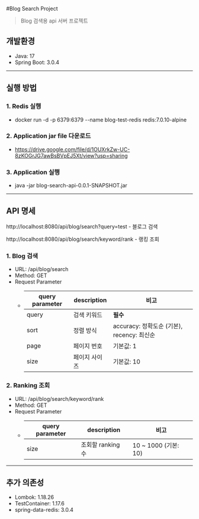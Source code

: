 #Blog Search Project
> Blog 검색용 api 서버 프로젝트
## 개발환경
- Java: 17
- Spring Boot: 3.0.4
***
## 실행 방법
### 1. Redis 실행
- docker run -d -p 6379:6379 --name blog-test-redis redis:7.0.10-alpine

### 2. Application jar file 다운로드
- https://drive.google.com/file/d/1OUXrkZw-UC-8zKOGrJG7awBsBVpEJ5Xt/view?usp=sharing

### 3. Application 실행
- java -jar blog-search-api-0.0.1-SNAPSHOT.jar
***
## API 명세

http://localhost:8080/api/blog/search?query=test - 블로그 검색

http://localhost:8080/api/blog/search/keyword/rank - 랭킹 조회

### 1. Blog 검색
- URL: /api/blog/search
- Method: GET
- Request Parameter
    - |query parameter|description|비고|
      |------|---|---|
      |query|검색 키워드|**필수**|
      |sort|정렬 방식|accuracy: 정확도순 (기본), recency: 최신순|
      |page|페이지 번호|기본값: 1|
      |size|페이지 사이즈|기본값: 10|

### 2. Ranking 조회
- URL: /api/blog/search/keyword/rank
- Method: GET
- Request Parameter
  - |query parameter|description|비고|
    |------|---|---|
    |size|조회할 ranking 수|10 ~ 1000 (기본: 10)|

***
## 추가 의존성
- Lombok: 1.18.26
- TestContainer: 1.17.6
- spring-data-redis: 3.0.4


